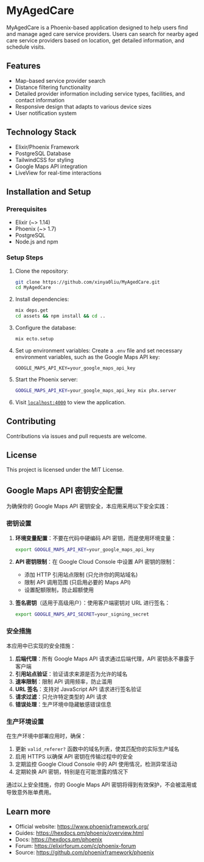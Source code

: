 # MyAgedCare

MyAgedCare is a Phoenix-based application designed to help users find and manage aged care service providers. Users can search for nearby aged care service providers based on location, get detailed information, and schedule visits.

## Features

- Map-based service provider search
- Distance filtering functionality
- Detailed provider information including service types, facilities, and contact information
- Responsive design that adapts to various device sizes
- User notification system

## Technology Stack

- Elixir/Phoenix Framework
- PostgreSQL Database
- TailwindCSS for styling
- Google Maps API integration
- LiveView for real-time interactions

## Installation and Setup

### Prerequisites

- Elixir (~> 1.14)
- Phoenix (~> 1.7)
- PostgreSQL
- Node.js and npm

### Setup Steps

1. Clone the repository:

   ```bash
   git clone https://github.com/xinya0liu/MyAgedCare.git
   cd MyAgedCare
   ```

2. Install dependencies:

   ```bash
   mix deps.get
   cd assets && npm install && cd ..
   ```

3. Configure the database:

   ```bash
   mix ecto.setup
   ```

4. Set up environment variables:
   Create a `.env` file and set necessary environment variables, such as the Google Maps API key:

   ```
   GOOGLE_MAPS_API_KEY=your_google_maps_api_key
   ```

5. Start the Phoenix server:

   ```bash
   GOOGLE_MAPS_API_KEY=your_google_maps_api_key mix phx.server
   ```

6. Visit [`localhost:4000`](http://localhost:4000) to view the application.

## Contributing

Contributions via issues and pull requests are welcome.

## License

This project is licensed under the MIT License.

## Google Maps API 密钥安全配置

为确保你的 Google Maps API 密钥安全，本应用采用以下安全实践：

### 密钥设置

1. **环境变量配置**：不要在代码中硬编码 API 密钥，而是使用环境变量：

   ```bash
   export GOOGLE_MAPS_API_KEY=your_google_maps_api_key
   ```

2. **API 密钥限制**：在 Google Cloud Console 中设置 API 密钥的限制：

   - 添加 HTTP 引用站点限制 (只允许你的网站域名)
   - 限制 API 调用范围 (只启用必要的 Maps API)
   - 设置配额限制，防止超额使用

3. **签名密钥**（适用于高级用户）：使用客户端密钥对 URL 进行签名：
   ```bash
   export GOOGLE_MAPS_API_SECRET=your_signing_secret
   ```

### 安全措施

本应用中已实现的安全措施：

1. **后端代理**：所有 Google Maps API 请求通过后端代理，API 密钥永不暴露于客户端
2. **引用站点验证**：验证请求来源是否为允许的域名
3. **速率限制**：限制 API 调用频率，防止滥用
4. **URL 签名**：支持对 JavaScript API 请求进行签名验证
5. **请求过滤**：只允许特定类型的 API 请求
6. **错误处理**：生产环境中隐藏敏感错误信息

### 生产环境设置

在生产环境中部署应用时，确保：

1. 更新 `valid_referer?` 函数中的域名列表，使其匹配你的实际生产域名
2. 启用 HTTPS 以确保 API 密钥在传输过程中的安全
3. 定期监控 Google Cloud Console 中的 API 使用情况，检测异常活动
4. 定期轮换 API 密钥，特别是在可能泄露的情况下

通过以上安全措施，你的 Google Maps API 密钥将得到有效保护，不会被滥用或导致意外账单费用。

## Learn more

- Official website: https://www.phoenixframework.org/
- Guides: https://hexdocs.pm/phoenix/overview.html
- Docs: https://hexdocs.pm/phoenix
- Forum: https://elixirforum.com/c/phoenix-forum
- Source: https://github.com/phoenixframework/phoenix
